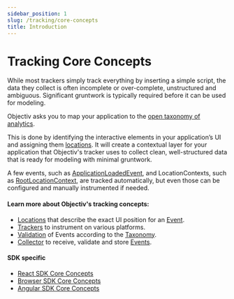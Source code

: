 ```yaml
---
sidebar_position: 1
slug: /tracking/core-concepts
title: Introduction
---
```


# Tracking Core Concepts

While most trackers simply track everything by inserting a simple script, the data they collect is often incomplete or over-complete, unstructured and ambiguous. Significant gruntwork is typically required before it can be used for modeling. 

Objectiv asks you to map your application to the [open taxonomy of analytics](/taxonomy).  

This is done by identifying the interactive elements in your application’s UI and assigning them [locations](/tracking/core-concepts/locations.md). It will create a contextual layer for your application that Objectiv's tracker uses to collect clean, well-structured data that is ready for modeling with minimal gruntwork. 

A few events, such as [ApplicationLoadedEvent](/taxonomy/reference/events/ApplicationLoadedEvent.md), and LocationContexts, such as [RootLocationContext](/taxonomy/reference/location-contexts/RootLocationContext.md), are tracked automatically, but even those can be configured and manually instrumented if needed. 

#### Learn more about Objectiv's tracking concepts:
- [Locations](/tracking/core-concepts/locations.md) that describe the exact UI position for an [Event](/taxonomy/reference/events/overview.md).
- [Trackers](/tracking/core-concepts/trackers.md) to instrument on various platforms.
- [Validation](/tracking/core-concepts/validation.md) of Events according to the [Taxonomy](/taxonomy/introduction.md).
- [Collector](/tracking/collector/introduction.md) to receive, validate and store [Events](/taxonomy/reference/events/overview.md).

#### SDK specific
- [React SDK Core Concepts](/tracking/core-concepts/react)
- [Browser SDK Core Concepts](/tracking/core-concepts/browser)
- [Angular SDK Core Concepts](/tracking/core-concepts/angular)
